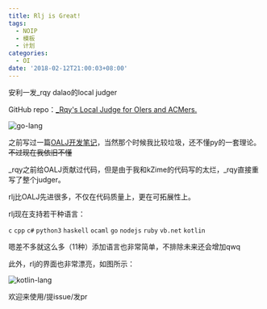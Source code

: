 ```yaml
---
title: Rlj is Great!
tags:
  - NOIP
  - 模板
  - 计划
categories:
  - OI
date: '2018-02-12T21:00:03+08:00'
---
```

安利一发\_rqy dalao的local judger

GitHub repo：[_Rqy's Local Judge for OIers and ACMers.](https://github.com/rqy1458814497/RLJ)

![go-lang](https://user-images.githubusercontent.com/25521218/36029202-3a042dec-0ddd-11e8-9827-4357e40e8f0e.png)

<!--more-->

之前写过一篇[OALJ开发笔记](https://margatroid.xyz/posts/write-own-judger/)，当然那个时候我比较垃圾，还不懂py的一套理论。~~不过现在我依旧不懂~~

\_rqy之前给OALJ贡献过代码，但是由于我和kZime的代码写的太烂，\_rqy直接重写了整个judger。

rlj比OALJ先进很多，不仅在代码质量上，更在可拓展性上。

rlj现在支持若干种语言：

`c` `cpp` `c#` `python3` `haskell` `ocaml` `go` `nodejs` `ruby` `vb.net` `kotlin` 

嗯差不多就这么多（11种）添加语言也非常简单，不排除未来还会增加qwq

此外，rlj的界面也非常漂亮，如图所示：

![kotlin-lang](https://user-images.githubusercontent.com/25521218/36071000-526a3c9e-0f42-11e8-8b52-949c11e9d16b.png)

欢迎来使用/提issue/发pr